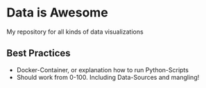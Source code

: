 # Data is Awesome
My repository for all kinds of data visualizations

## Best Practices
- Docker-Container, or explanation how to run Python-Scripts
- Should work from 0-100. Including Data-Sources and mangling!



